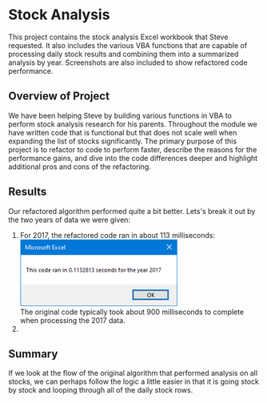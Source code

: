 # Stock Analysis
This project contains the stock analysis Excel workbook that Steve requested. It also includes the various VBA functions that are capable of processing daily stock results and combining them into a summarized analysis by year. Screenshots are also included to show refactored code performance.

## Overview of Project
We have been helping Steve by building various functions in VBA to perform stock analysis research for his parents. Throughout the module we have written code that is functional but that does not scale well when expanding the list of stocks significantly. The primary purpose of this project is to refactor to code to perform faster, describe the reasons for the performance gains, and dive into the code differences deeper and highlight additional pros and cons of the refactoring.

## Results
Our refactored algorithm performed quite a bit better. Lets's break it out by the two years of data we were given:
  1. For 2017, the refactored code ran in about 113 milliseconds:  
  ![2017 Refactored](https://github.com/haldud/stock-analysis/blob/main/Resources/VBA_Challenge_2017.png)  
  The original code typically took about 900 milliseconds to complete when processing the 2017 data.
  2. 

## Summary
If we look at the flow of the original algorithm that performed analysis on all stocks, we can perhaps follow the logic a little easier in that it is going stock by stock and looping through all of the daily stock rows.
